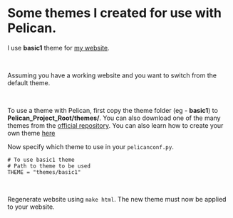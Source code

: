 # Some themes I created for use with Pelican.

I use __basic1__ theme for [my website](https://akash.codes).

&nbsp;

Assuming you have a working website and you want to switch from the default theme.

&nbsp;

To use a theme with Pelican, first copy the theme folder (eg - __basic1__) to __Pelican_Project_Root/themes/__. You can also download one of the many themes from the [official repository](https://github.com/getpelican/pelican-themes). You can also learn how to create your own theme [here](http://docs.getpelican.com/en/3.6.3/themes.html)
&nbsp;

Now specify which theme to use in your `pelicanconf.py`.

<pre><code># To use basic1 theme
# Path to theme to be used
THEME = "themes/basic1"
</code></pre>

&nbsp;

Regenerate website using `make html`. The new theme must now be applied to your website.